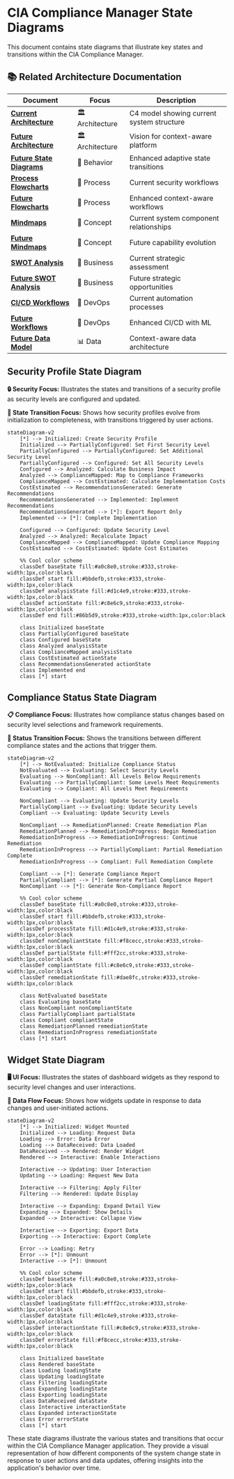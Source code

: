 # CIA Compliance Manager State Diagrams

This document contains state diagrams that illustrate key states and transitions within the CIA Compliance Manager.

## 📚 Related Architecture Documentation

<div class="documentation-map">

| Document                                            | Focus           | Description                               |
| --------------------------------------------------- | --------------- | ----------------------------------------- |
| **[Current Architecture](ARCHITECTURE.md)**         | 🏛️ Architecture | C4 model showing current system structure |
| **[Future Architecture](FUTURE_ARCHITECTURE.md)**   | 🏛️ Architecture | Vision for context-aware platform         |
| **[Future State Diagrams](FUTURE_STATEDIAGRAM.md)** | 🔄 Behavior     | Enhanced adaptive state transitions       |
| **[Process Flowcharts](FLOWCHART.md)**              | 🔄 Process      | Current security workflows                |
| **[Future Flowcharts](FUTURE_FLOWCHART.md)**        | 🔄 Process      | Enhanced context-aware workflows          |
| **[Mindmaps](MINDMAP.md)**                          | 🧠 Concept      | Current system component relationships    |
| **[Future Mindmaps](FUTURE_MINDMAP.md)**            | 🧠 Concept      | Future capability evolution               |
| **[SWOT Analysis](SWOT.md)**                        | 💼 Business     | Current strategic assessment              |
| **[Future SWOT Analysis](FUTURE_SWOT.md)**          | 💼 Business     | Future strategic opportunities            |
| **[CI/CD Workflows](WORKFLOWS.md)**                 | 🔧 DevOps       | Current automation processes              |
| **[Future Workflows](FUTURE_WORKFLOWS.md)**         | 🔧 DevOps       | Enhanced CI/CD with ML                    |
| **[Future Data Model](FUTURE_DATA_MODEL.md)**       | 📊 Data         | Context-aware data architecture           |

</div>

## Security Profile State Diagram

**🔒 Security Focus:** Illustrates the states and transitions of a security profile as security levels are configured and updated.

**🔄 State Transition Focus:** Shows how security profiles evolve from initialization to completeness, with transitions triggered by user actions.

```mermaid
stateDiagram-v2
    [*] --> Initialized: Create Security Profile
    Initialized --> PartiallyConfigured: Set First Security Level
    PartiallyConfigured --> PartiallyConfigured: Set Additional Security Level
    PartiallyConfigured --> Configured: Set All Security Levels
    Configured --> Analyzed: Calculate Business Impact
    Analyzed --> ComplianceMapped: Map to Compliance Frameworks
    ComplianceMapped --> CostEstimated: Calculate Implementation Costs
    CostEstimated --> RecommendationsGenerated: Generate Recommendations
    RecommendationsGenerated --> Implemented: Implement Recommendations
    RecommendationsGenerated --> [*]: Export Report Only
    Implemented --> [*]: Complete Implementation

    Configured --> Configured: Update Security Level
    Analyzed --> Analyzed: Recalculate Impact
    ComplianceMapped --> ComplianceMapped: Update Compliance Mapping
    CostEstimated --> CostEstimated: Update Cost Estimates

    %% Cool color scheme
    classDef baseState fill:#a0c8e0,stroke:#333,stroke-width:1px,color:black
    classDef start fill:#bbdefb,stroke:#333,stroke-width:1px,color:black
    classDef analysisState fill:#d1c4e9,stroke:#333,stroke-width:1px,color:black
    classDef actionState fill:#c8e6c9,stroke:#333,stroke-width:1px,color:black
    classDef end fill:#86b5d9,stroke:#333,stroke-width:1px,color:black

    class Initialized baseState
    class PartiallyConfigured baseState
    class Configured baseState
    class Analyzed analysisState
    class ComplianceMapped analysisState
    class CostEstimated actionState
    class RecommendationsGenerated actionState
    class Implemented end
    class [*] start
```

## Compliance Status State Diagram

**📋 Compliance Focus:** Illustrates how compliance status changes based on security level selections and framework requirements.

**🚦 Status Transition Focus:** Shows the transitions between different compliance states and the actions that trigger them.

```mermaid
stateDiagram-v2
    [*] --> NotEvaluated: Initialize Compliance Status
    NotEvaluated --> Evaluating: Select Security Levels
    Evaluating --> NonCompliant: All Levels Below Requirements
    Evaluating --> PartiallyCompliant: Some Levels Meet Requirements
    Evaluating --> Compliant: All Levels Meet Requirements

    NonCompliant --> Evaluating: Update Security Levels
    PartiallyCompliant --> Evaluating: Update Security Levels
    Compliant --> Evaluating: Update Security Levels

    NonCompliant --> RemediationPlanned: Create Remediation Plan
    RemediationPlanned --> RemediationInProgress: Begin Remediation
    RemediationInProgress --> RemediationInProgress: Continue Remediation
    RemediationInProgress --> PartiallyCompliant: Partial Remediation Complete
    RemediationInProgress --> Compliant: Full Remediation Complete

    Compliant --> [*]: Generate Compliance Report
    PartiallyCompliant --> [*]: Generate Partial Compliance Report
    NonCompliant --> [*]: Generate Non-Compliance Report

    %% Cool color scheme
    classDef baseState fill:#a0c8e0,stroke:#333,stroke-width:1px,color:black
    classDef start fill:#bbdefb,stroke:#333,stroke-width:1px,color:black
    classDef processState fill:#d1c4e9,stroke:#333,stroke-width:1px,color:black
    classDef nonCompliantState fill:#f8cecc,stroke:#333,stroke-width:1px,color:black
    classDef partialState fill:#fff2cc,stroke:#333,stroke-width:1px,color:black
    classDef compliantState fill:#c8e6c9,stroke:#333,stroke-width:1px,color:black
    classDef remediationState fill:#dae8fc,stroke:#333,stroke-width:1px,color:black

    class NotEvaluated baseState
    class Evaluating baseState
    class NonCompliant nonCompliantState
    class PartiallyCompliant partialState
    class Compliant compliantState
    class RemediationPlanned remediationState
    class RemediationInProgress remediationState
    class [*] start
```

## Widget State Diagram

**🖥️ UI Focus:** Illustrates the states of dashboard widgets as they respond to security level changes and user interactions.

**🔄 Data Flow Focus:** Shows how widgets update in response to data changes and user-initiated actions.

```mermaid
stateDiagram-v2
    [*] --> Initialized: Widget Mounted
    Initialized --> Loading: Request Data
    Loading --> Error: Data Error
    Loading --> DataReceived: Data Loaded
    DataReceived --> Rendered: Render Widget
    Rendered --> Interactive: Enable Interactions

    Interactive --> Updating: User Interaction
    Updating --> Loading: Request New Data

    Interactive --> Filtering: Apply Filter
    Filtering --> Rendered: Update Display

    Interactive --> Expanding: Expand Detail View
    Expanding --> Expanded: Show Details
    Expanded --> Interactive: Collapse View

    Interactive --> Exporting: Export Data
    Exporting --> Interactive: Export Complete

    Error --> Loading: Retry
    Error --> [*]: Unmount
    Interactive --> [*]: Unmount

    %% Cool color scheme
    classDef baseState fill:#a0c8e0,stroke:#333,stroke-width:1px,color:black
    classDef start fill:#bbdefb,stroke:#333,stroke-width:1px,color:black
    classDef loadingState fill:#fff2cc,stroke:#333,stroke-width:1px,color:black
    classDef dataState fill:#d1c4e9,stroke:#333,stroke-width:1px,color:black
    classDef interactionState fill:#c8e6c9,stroke:#333,stroke-width:1px,color:black
    classDef errorState fill:#f8cecc,stroke:#333,stroke-width:1px,color:black

    class Initialized baseState
    class Rendered baseState
    class Loading loadingState
    class Updating loadingState
    class Filtering loadingState
    class Expanding loadingState
    class Exporting loadingState
    class DataReceived dataState
    class Interactive interactionState
    class Expanded interactionState
    class Error errorState
    class [*] start
```

<div class="diagram-legend">
These state diagrams illustrate the various states and transitions that occur within the CIA Compliance Manager application. They provide a visual representation of how different components of the system change state in response to user actions and data updates, offering insights into the application's behavior over time.
</div>
